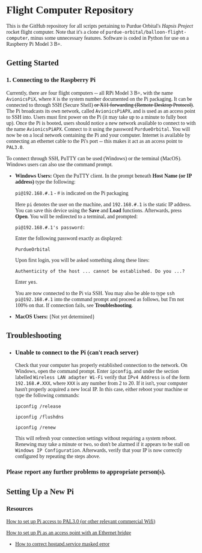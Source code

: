 <span style="font-family:univers">

Flight Computer Repository
==========================

This is the GitHub repository for all scripts pertaining to Purdue Orbital's *Hapsis Project* rocket flight computer. Note that it's a clone of `purdue-orbital/balloon-flight-computer`, minus some unnecessary features. Software is coded in Python for use on a Raspberry Pi Model 3 B+.


## Getting Started ##

### 1. Connecting to the Raspberry Pi ###

Currently, there are four flight computers -- all RPi Model 3 B+, with the name `AvionicsPiX`, where `X` is the system number documented on the Pi packaging. It can be connected to through SSH (Secure Shell) ~~or X11 forwarding (Remote Desktop Protocol)~~. The Pi broadcasts its own network, called `AvionicsPiAPX`, and is used as an access point to SSH into. Users must first power on the Pi (it may take up to a minute to fully boot up). Once the Pi is booted, users should notice a new network available to connect to with the name `AvionicsPiAPX`. Connect to it using the password `PurdueOrbital`. You will now be on a local network containing the Pi and your computer. Internet is available by connecting an ethernet cable to the Pi's port -- this makes it act as an access point to `PAL3.0`.

To connect through SSH, PuTTY can be used (Windows) or the terminal (MacOS). Windows users can also use the command prompt.

*  **Windows Users:** Open the PuTTY client. In the prompt beneath **Host Name (or IP address)** type the following: 

   `pi@192.168.#.1` - # is indicated on the Pi packaging

   Here `pi` denotes the user on the machine, and `192.168.#.1` is the static IP address. You can save this device using the **Save** and **Load** functions. Afterwards, press **Open**. You will be redirected to a terminal, and 
   prompted:

   `pi@192.168.#.1's password: `

   Enter the following password exactly as displayed:
                        
   `PurdueOrbital`
   
   Upon first login, you will be asked something along these lines:
   
   `Authenticity of the host ... cannot be established. Do you ...?`

   Enter `yes`.

   You are now connected to the Pi via SSH. You may also be able to type `ssh pi@192.168.#.1` into the command prompt and proceed as follows, but I'm not 100% on that. If connection fails, see **Troubleshooting**.

*  **MacOS Users:** {Not yet determined}


## Troubleshooting ##

*  ### Unable to connect to the Pi (can't reach server) ###

   Check that your computer has properly established connection to the network. On Windows, open the command prompt. Enter `ipconfig`, and under the section labelled `Wireless LAN adapter Wi-Fi` verify that `IPv4 Address` is of the 
   form `192.168.#.XXX`, where `XXX` is any number from 2 to 20. If it isn't, your computer hasn't properly acquired a new local IP. In this case, either reboot your machine or type the following commands:

   `ipconfig /release`

   `ipconfig /flushdns`

   `ipconfig /renew`

   This will refresh your connection settings without requiring a system reboot. Renewing may take a minute or two, so don't be alarmed if it appears to be stall on `Windows IP Configuration`. Afterwards, verify that your IP is now 
   correctly configured by repeating the steps above.

### Please report any further problems to appropriate person(s). ###


## Setting Up a New Pi ##
   ### Resources ###
   [How to set up Pi access to PAL3.0 (or other relevant commercial Wifi)](https://imgur.com/euypelW)
   
   [How to set up Pi as an access point with an Ethernet bridge](https://www.raspberrypi.org/documentation/configuration/wireless/access-point.md)
   *  [How to correct hostapd.service masked error](https://github.com/raspberrypi/documentation/issues/1018#issuecomment-471335938)
</span>
